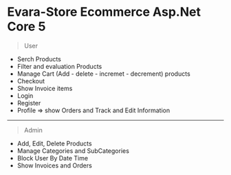# Evara-Store Ecommerce Asp.Net Core 5

> User
  - Serch Products
  - Filter and evaluation Products
  - Manage Cart (Add - delete - incremet - decrement) products
  - Checkout
  - Show Invoice items
  - Login
  - Register
  - Profile => show Orders and Track and Edit Information
 ---
 > Admin
  - Add, Edit, Delete Products
  - Manage Categories and SubCategories
  - Block User By Date Time
  - Show Invoices and Orders
